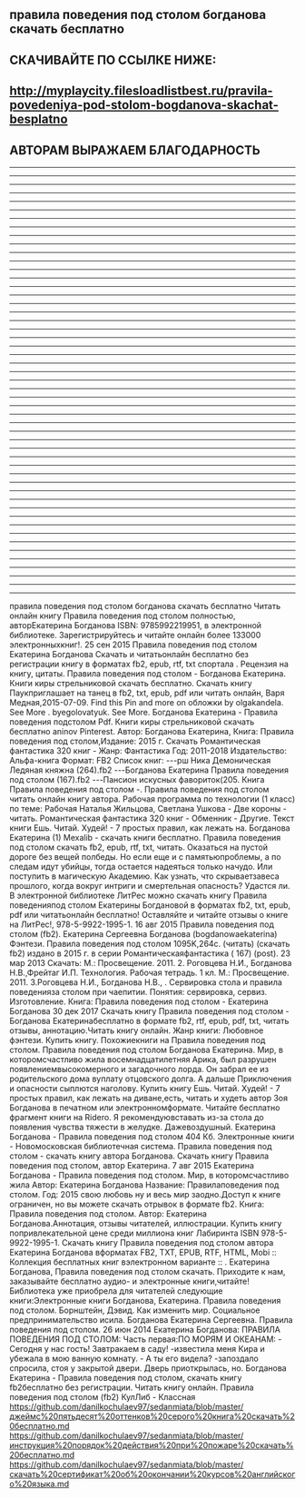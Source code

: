 правила поведения под столом богданова скачать бесплатно
--------------------------------------------------
СКАЧИВАЙТЕ ПО ССЫЛКЕ НИЖЕ:
--------------------------------------------------
http://myplaycity.filesloadlistbest.ru/pravila-povedeniya-pod-stolom-bogdanova-skachat-besplatno
--------------------------------------------------
АВТОРАМ ВЫРАЖАЕМ БЛАГОДАРНОСТЬ
--------------------------------------------------
--------------------------------------------------
--------------------------------------------------
--------------------------------------------------
--------------------------------------------------
--------------------------------------------------
--------------------------------------------------
--------------------------------------------------
--------------------------------------------------
--------------------------------------------------
--------------------------------------------------
--------------------------------------------------
--------------------------------------------------
--------------------------------------------------
--------------------------------------------------
--------------------------------------------------
--------------------------------------------------
--------------------------------------------------
--------------------------------------------------
--------------------------------------------------
--------------------------------------------------
--------------------------------------------------
--------------------------------------------------
--------------------------------------------------
--------------------------------------------------
--------------------------------------------------
--------------------------------------------------
--------------------------------------------------
--------------------------------------------------
--------------------------------------------------
--------------------------------------------------
--------------------------------------------------
--------------------------------------------------
--------------------------------------------------
--------------------------------------------------
--------------------------------------------------
--------------------------------------------------
--------------------------------------------------
--------------------------------------------------
--------------------------------------------------
--------------------------------------------------
--------------------------------------------------
--------------------------------------------------
--------------------------------------------------
--------------------------------------------------
--------------------------------------------------
--------------------------------------------------
--------------------------------------------------
--------------------------------------------------
--------------------------------------------------
--------------------------------------------------
--------------------------------------------------
правила поведения под столом богданова скачать бесплатно Читать онлайн книгу Правила поведения под столом полностью, авторЕкатерина Богданова ISBN: 9785992219951, в электронной библиотеке. Зарегистрируйтесь и читайте онлайн более 133000 электронныхкниг!. 25 сен 2015  Правила поведения под столом Екатерина Богданова  Скачать и читатьонлайн бесплатно без регистрации книгу в форматах fb2, epub, rtf, txt спортала . Рецензия на книгу, цитаты. Правила поведения под столом - Богданова Екатерина. Книги киры стрельниковой скачать бесплатно.  Скачать книгу Паукприглашает на танец в fb2, txt, epub, pdf или читать онлaйн, Варя Медная,2015-07-09. Find this Pin and more on обложки by olgakandela. See More . byegolovatyuk. See More. Богданова Екатерина - Правила поведения подстолом  Pdf. Книги киры стрельниковой скачать бесплатно  aninov  Pinterest. Автор: Богданова Екатерина, Книга: Правила поведения под столом,Издание: 2015 г. Скачать Романтическая фантастика 320 книг - Жанр: Фантастика Год: 2011-2018 Издательство: Альфа-книга Формат: FB2 Список книг: ---рш Ника Демоническая   Ледяная княжна (264).fb2  ---Богданова Екатерина  Правила поведения под столом (167).fb2    ---Пансион искусных фавориток(205. Книга Правила поведения под столом  -. Правила поведения под столом читать онлайн книгу автора. Рабочая программа по технологии (1 класс) по теме: Рабочая
Наталья Жильцова, Светлана Ушкова - Две короны - читать. Романтическая фантастика 320 книг - Обменник - Другие. Текст книги Ешь. Читай. Худей! - 7 простых правил, как лежать на. Богданова Екатерина (1)  Mexalib - скачать книги бесплатно. Правила поведения под столом скачать fb2, epub, rtf, txt, читать. Оказаться на пустой дороге без вещей  полбеды. Но если еще и с памятьюпроблемы, а по следам идут убийцы, тогда остается надеяться только начудо. Или поступить в магическую Академию. Как узнать, что скрываетзавеса прошлого, когда вокруг интриги и смертельная опасность? Удастся ли. В электронной библиотеке ЛитРес можно скачать книгу Правила поведенияпод столом Екатерины Богдановой в форматах fb2, txt, epub, pdf или читатьонлайн бесплатно! Оставляйте и читайте отзывы о книге на ЛитРес!, 978-5-9922-1995-1. 16 авг 2015  Правила поведения под столом (fb2). Екатерина Сергеевна Богданова (bogdanowaekaterina)  Фэнтези. Правила поведения под столом 1095K,264с. (читать) (скачать fb2) издано в 2015 г. в серии Романтическаяфантастика ( 167) (post). 23 мар 2013  Скачать:  М.: Просвещение. 2011. 2. Роговцева Н.И., Богданова Н.В.,Фрейтаг И.П. Технология. Рабочая тетрадь. 1 кл. М.: Просвещение. 2011. 3.Роговцева Н.И., Богданова Н.В., . Сервировка стола и правила поведенияза столом при чаепитии. Понятия: сервировка, сервиз. Изготовление. Книга: Правила поведения под столом - Екатерина Богданова
30 дек 2017  Скачать книгу Правила поведения под столом - Богданова Екатеринабесплатно в формате fb2, rtf, epub, pdf, txt, читать отзывы, аннотацию.Читать книгу онлайн. Жанр книги: Любовное фэнтези. Купить книгу. Похожиекниги на Правила поведения под столом. Правила поведения под столом  Богданова Екатерина. Мир, в которомсчастливо жила восемнадцатилетняя Арика, был разрушен появлениемвысокомерного и загадочного лорда. Он забрал ее из родительского дома вуплату отцовского долга. А дальше Приключения и опасности сыплются наголову. Купить книгу Ешь. Читай. Худей! - 7 простых правил, как лежать на диване,есть, читать и худеть автор Зоя Богданова в печатном или электронномформате. Читайте бесплатно фрагмент книги на Ridero.  Я рекомендуювставать из-за стола до появления чувства тяжести в желудке. Дажевоздушный. Екатерина Богданова - Правила поведения под столом  404 Кб. Электронные книги - Новомосковская библиотечная система. Правила поведения под столом - скачать книгу автора Богданова. Скачать книгу Правила поведения под столом, автор Екатерина. 7 авг 2015  Екатерина Богданова - Правила поведения под столом. Мир, в которомсчастливо жила  Автор: Екатерина Богданова Название: Правилаповедения под столом. Год: 2015  свою любовь ну и весь мир заодно.Доступ к книге ограничен, но вы можете скачать отрывок в формате fb2. Книга: Правила поведения под столом. Автор: Екатерина Богданова.Аннотация, отзывы читателей, иллюстрации. Купить книгу попривлекательной цене среди миллиона книг Лабиринта  ISBN 978-5-9922-1995-1. Скачать книгу Правила поведения под столом автора Екатерина Богданова вформатах FB2, TXT, EPUB, RTF, HTML, Mobi :: Коллекция бесплатных книг вэлектронном варианте :: .
Екатерина Богданова, Правила поведения под столом  скачать. Приходите к нам, заказывайте бесплатно аудио- и электронные книги,читайте! Библиотека уже приобрела для читателей следующие книги:Электронные книги  Богданова, Екатерина. Правила поведения под столом. Борнштейн, Дэвид. Как изменить мир. Социальное предпринимательство исила. Богданова Екатерина Сергеевна. Правила поведения под столом. 26 июн 2014  Екатерина Богданова: ПРАВИЛА ПОВЕДЕНИЯ ПОД СТОЛОМ: Часть первая:ПО МОРЯМ И ОКЕАНАМ: - Сегодня у нас гость! Завтракаем в саду! -известила меня Кира и убежала в мою ванную комнату. - А ты его видела? -запоздало спросила, стоя у закрытой двери. Дверь приоткрылась, но. Богданова Екатерина - Правила поведения под столом, скачать книгу fb2бесплатно без регистрации. Читать книгу онлайн. Правила поведения под столом (fb2)  КулЛиб - Классная
https://github.com/danilkochulaev97/sedanmiata/blob/master/джеймс%20пятьдесят%20оттенков%20серого%20книга%20скачать%20бесплатно.md
https://github.com/danilkochulaev97/sedanmiata/blob/master/инструкция%20порядок%20действия%20при%20пожаре%20скачать%20бесплатно.md
https://github.com/danilkochulaev97/sedanmiata/blob/master/скачать%20сертификат%20об%20окончании%20курсов%20английского%20языка.md